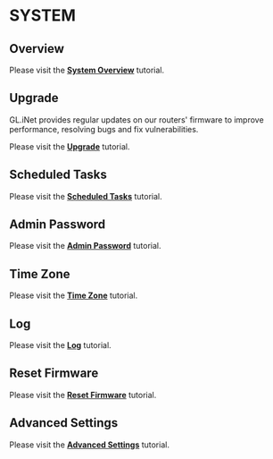 # SYSTEM

## Overview

Please visit the [**System Overview**](../../../interface_guide/system_overview/) tutorial.

## Upgrade

GL.iNet provides regular updates on our routers' firmware to improve performance, resolving bugs and fix vulnerabilities.

Please visit the [**Upgrade**](../../../interface_guide/firmware_upgrade/) tutorial.

## Scheduled Tasks

Please visit the [**Scheduled Tasks**](../../../interface_guide/scheduled_tasks/) tutorial.

## Admin Password

Please visit the [**Admin Password**](../../../interface_guide/admin_password/) tutorial.

## Time Zone

Please visit the  [**Time Zone**](../../../interface_guide/time_zone/) tutorial.

## Log

Please visit the [**Log**](../../../interface_guide/log/) tutorial.

## Reset Firmware

Please visit the [**Reset Firmware**](../../../interface_guide/reset_firmware/) tutorial.

## Advanced Settings

Please visit the [**Advanced Settings**](../../../interface_guide/advanced_settings/) tutorial.
